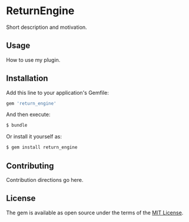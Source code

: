 # ReturnEngine
Short description and motivation.

## Usage
How to use my plugin.

## Installation
Add this line to your application's Gemfile:

```ruby
gem 'return_engine'
```

And then execute:
```bash
$ bundle
```

Or install it yourself as:
```bash
$ gem install return_engine
```

## Contributing
Contribution directions go here.

## License
The gem is available as open source under the terms of the [MIT License](http://opensource.org/licenses/MIT).
